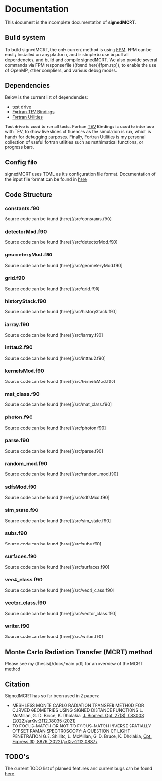 # Documentation

This document is the incomplete documentation of **signedMCRT**.

## Build system

To build signedMCRT, the only current method is using [FPM](https://fpm.fortran-lang.org/en/index.html).
FPM can be easily installed on any platform, and is simple to use to pull all dependencies, and build and compile signedMCRT.
We also provide several commands via FPM response file ((found here)[fpm.rsp]), to enable the use of OpenMP, other compliers, and various debug modes.

## Dependencies

Below is the current list of dependencies:

* [test drive](https://github.com/fortran-lang/test-drive)
* [Fortran TEV Bindings](https://github.com/lewisfish/fortran_tev_bindings)
* [Fortran Utilities](https://github.com/lewisfish/fortran_utilities)

Test drive is used to run all tests.
Fortran [TEV](https://github.com/Tom94/tev/) Bindings is used to interface with TEV, to show live slices of fluences as the simulation is run, which is handy for debugging purposes.
Finally, Fortran Utilities is my personal collection of useful fortran utilities such as mathimatical functions, or progress bars.

## Config file
signedMCRT uses TOML as it's configuration file format.
Documentation of the input file format can be found in [here](config.md)


## Code Structure

### constants.f90
Source code can be found (here)[/src/constants.f90]

### detectorMod.f90
Source code can be found (here)[/src/detectorMod.f90]

### geometeryMod.f90
Source code can be found (here)[/src/geometeryMod.f90]

### grid.f90
Source code can be found (here)[/src/grid.f90]

### historyStack.f90
Source code can be found (here)[/src/historyStack.f90]

### iarray.f90
Source code can be found (here)[/src/iarray.f90]

### inttau2.f90
Source code can be found (here)[/src/inttau2.f90]

### kernelsMod.f90
Source code can be found (here)[/src/kernelsMod.f90]

### mat_class.f90
Source code can be found (here)[/src/mat_class.f90]

### photon.f90
Source code can be found (here)[/src/photon.f90]

### parse.f90
Source code can be found (here)[/src/parse.f90]

### random_mod.f90
Source code can be found (here)[/src/random_mod.f90]

### sdfsMod.f90
Source code can be found (here)[/src/sdfsMod.f90]

### sim_state.f90
Source code can be found (here)[/src/sim_state.f90]

### subs.f90
Source code can be found (here)[/src/subs.f90]

### surfaces.f90
Source code can be found (here)[/src/surfaces.f90]

### vec4_class.f90
Source code can be found (here)[/src/vec4_class.f90]

### vector_class.f90
Source code can be found (here)[/src/vector_class.f90]

### writer.f90
Source code can be found (here)[/src/writer.f90]


## Monte Carlo Radiation Transfer (MCRT) method

Please see my (thesis)[/docs/main.pdf] for an overview of the MCRT method

## Citation

SignedMCRT has so far been used in 2 papers:

+ MESHLESS MONTE CARLO RADIATION TRANSFER METHOD FOR CURVED GEOMETRIES USING SIGNED DISTANCE FUNCTIONS
L. McMillan, G. D. Bruce, K. Dholakia, [J. Biomed. Opt. 27(8), 083003 (2022)](https://doi.org/10.1364/OE.451496)/[arXiv:2112.08035 (2021)](https://arxiv.org/abs/2112.08035)
+ TO FOCUS-MATCH OR NOT TO FOCUS-MATCH INVERSE SPATIALLY OFFSET RAMAN SPECTROSCOPY: A QUESTION OF LIGHT PENETRATION
G.E. Shillito, L. McMillan, G. D. Bruce, K. Dholakia, [Opt. Express 30, 8876 (2022)](https://doi.org/10.1364/OE.451496)/[arXiv:2112.08877](https://arxiv.org/abs/2112.08877)

## TODO's
The current TODO list of planned features and current bugs can be found [here](TODO.md).
